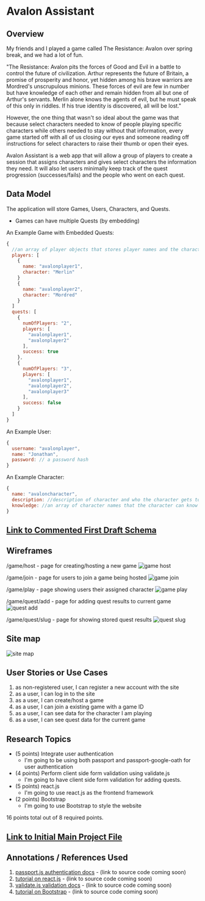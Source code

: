 # Avalon Assistant

## Overview

My friends and I played a game called The Resistance: Avalon over spring break, and we had a lot of fun.

"The Resistance: Avalon pits the forces of Good and Evil in a battle to control the future of civilization. Arthur represents the future of Britain, a promise of prosperity and honor, yet hidden among his brave warriors are Mordred's unscrupulous minions. These forces of evil are few in number but have knowledge of each other and remain hidden from all but one of Arthur's servants. Merlin alone knows the agents of evil, but he must speak of this only in riddles. If his true identity is discovered, all will be lost."

However, the one thing that wasn't so ideal about the game was that because select characters needed to know of people playing specific characters while others needed to stay without that information, every game started off with all of us closing our eyes and someone reading off instructions for select characters to raise their thumb or open their eyes.

Avalon Assistant is a web app that will allow a group of players to create a session that assigns characters and gives select characters the information they need. It will also let users minimally keep track of the quest progression (successes/fails) and the people who went on each quest.

## Data Model

The application will store Games, Users, Characters, and Quests.

* Games can have multiple Quests (by embedding)

An Example Game with Embedded Quests:

```javascript
{
  //an array of player objects that stores player names and the characters they are playing
  players: [
    {
      name: "avalonplayer1",
      character: "Merlin"
    }
    {
      name: "avalonplayer2",
      character: "Mordred"
    }
  ]
  quests: [
    { 
      numOfPlayers: "2", 
      players: [
        "avalonplayer1",
        "avalonplayer2" 
      ], 
      success: true
    },
    { 
      numOfPlayers: "3", 
      players: [
        "avalonplayer1",
        "avalonplayer2",
        "avalonplayer3"
      ], 
      success: false
    }
  ]
}
```

An Example User:

```javascript
{
  username: "avalonplayer",
  name: "Jonathan",
  password: // a password hash
}
```

An Example Character:

```javascript
{
  name: "avaloncharacter",
  description: //description of character and who the character gets to know
  knowledge: //an array of character names that the character can know
}
```

## [Link to Commented First Draft Schema](db.js) 

## Wireframes

/game/host - page for creating/hosting a new game
![game host](documentation/game-host.png)

/game/join - page for users to join a game being hosted
![game join](documentation/game-join.png)

/game/play - page showing users their assigned character
![game play](documentation/game-play.png)

/game/quest/add - page for adding quest results to current game
![quest add](documentation/game-quest-add.png)


/game/quest/slug - page for showing stored quest results
![quest slug](documentation/game-quest-slug.png)


## Site map

![site map](documentation/site-map.png)

## User Stories or Use Cases

1. as non-registered user, I can register a new account with the site
2. as a user, I can log in to the site
3. as a user, I can create/host a game
4. as a user, I can join a existing game with a game ID
5. as a user, I can see data for the character I am playing
6. as a user, I can see quest data for the current game

## Research Topics

* (5 points) Integrate user authentication
    * I'm going to be using both passport and passport-google-oath for user authentication
* (4 points) Perform client side form validation using validate.js
    * I'm going to have client side form validation for adding quests.
* (5 points) react.js
    * I'm going to use react.js as the frontend framework
* (2 points) Bootstrap
    * I'm going to use Bootstrap to style the website

16 points total out of 8 required points.

## [Link to Initial Main Project File](app.js) 

## Annotations / References Used

1. [passport.js authentication docs](http://passportjs.org/docs) - (link to source code coming soon)
2. [tutorial on react.js](https://reactjs.org/tutorial/tutorial.html) - (link to source code coming soon)
3. [validate.js validation docs](https://validatejs.org/) - (link to source code coming soon)
4. [tutorial on Bootstrap](https://getbootstrap.com/docs/4.1/components/alerts/) - (link to source code coming soon)